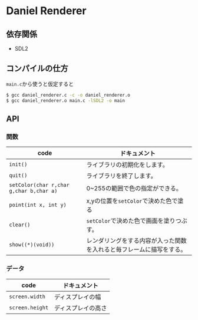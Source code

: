 # Daniel Renderer
## 依存関係
 * SDL2

## コンパイルの仕方
`main.c`から使うと仮定すると
```bash
$ gcc daniel_renderer.c -c -o daniel_renderer.o
$ gcc daniel_renderer.o main.c -lSDL2 -o main
```

## API
### 関数
| code                                    | ドキュメント                                                         |
| --------------------------------------- | -------------------------------------------------------------------- |
| `init()`                                | ライブラリの初期化をします。                                         |
| `quit()`                                | ライブラリを終了します。                                             |
| `setColor(char r,char g,char b,char a)` | 0~255の範囲で色の指定ができる。                                      |
| `point(int x, int y)`                   | x,yの位置を`setColor`で決めた色で塗る                                |
| `clear()`                               | `setColor`で決めた色で画面を塗りつぶす。                             |
| `show((*)(void))`                       | レンダリングをする内容が入った関数を入れると毎フレームに描写をする。 |
### データ
| code            | ドキュメント       |
| --------------- | ------------------ |
| `screen.width`  | ディスプレイの幅   |
| `screen.height` | ディスプレイの高さ |